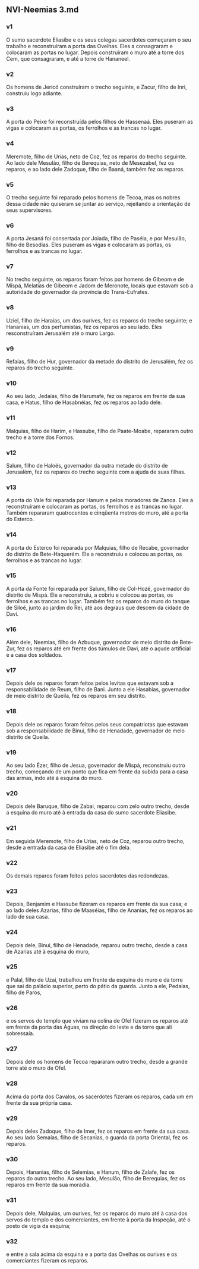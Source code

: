 ## NVI-Neemias 3.md
### v1
 O sumo sacerdote Eliasibe e os seus colegas sacerdotes começaram o seu trabalho e reconstruíram a porta das Ovelhas. Eles a consagraram e colocaram as portas no lugar. Depois construíram o muro até a torre dos Cem, que consagraram, e até a torre de Hananeel.
### v2
 Os homens de Jericó construíram o trecho seguinte, e Zacur, filho de Inri, construiu logo adiante.
### v3
 A porta do Peixe foi reconstruída pelos filhos de Hassenaá. Eles puseram as vigas e colocaram as portas, os ferrolhos e as trancas no lugar.
### v4
 Meremote, filho de Urias, neto de Coz, fez os reparos do trecho seguinte. Ao lado dele Mesulão, filho de Berequias, neto de Mesezabel, fez os reparos, e ao lado dele Zadoque, filho de Baaná, também fez os reparos.
### v5
 O trecho seguinte foi reparado pelos homens de Tecoa, mas os nobres dessa cidade não quiseram se juntar ao serviço, rejeitando a orientação de seus supervisores.
### v6
 A porta Jesaná foi consertada por Joiada, filho de Paséia, e por Mesulão, filho de Besodias. Eles puseram as vigas e colocaram as portas, os ferrolhos e as trancas no lugar.
### v7
 No trecho seguinte, os reparos foram feitos por homens de Gibeom e de Mispá, Melatias de Gibeom e Jadom de Meronote, locais que estavam sob a autoridade do governador da província do Trans-Eufrates.
### v8
 Uziel, filho de Haraías, um dos ourives, fez os reparos do trecho seguinte; e Hananias, um dos perfumistas, fez os reparos ao seu lado. Eles resconstruíram Jerusalém até o muro Largo.
### v9
 Refaías, filho de Hur, governador da metade do distrito de Jerusalém, fez os reparos do trecho seguinte.
### v10
 Ao seu lado, Jedaías, filho de Harumafe, fez os reparos em frente da sua casa, e Hatus, filho de Hasabnéias, fez os reparos ao lado dele.
### v11
 Malquias, filho de Harim, e Hassube, filho de Paate-Moabe, repararam outro trecho e a torre dos Fornos.
### v12
 Salum, filho de Haloés, governador da outra metade do distrito de Jerusalém, fez os reparos do trecho seguinte com a ajuda de suas filhas.
### v13
 A porta do Vale foi reparada por Hanum e pelos moradores de Zanoa. Eles a reconstruíram e colocaram as portas, os ferrolhos e as trancas no lugar. Também repararam quatrocentos e cinqüenta metros do muro, até a porta do Esterco.
### v14
 A porta do Esterco foi reparada por Malquias, filho de Recabe, governador do distrito de Bete-Haquerém. Ele a reconstruiu e colocou as portas, os ferrolhos e as trancas no lugar.
### v15
 A porta da Fonte foi reparada por Salum, filho de Col-Hozé, governador do distrito de Mispá. Ele a reconstruiu, a cobriu e colocou as portas, os ferrolhos e as trancas no lugar. Também fez os reparos do muro do tanque de Siloé, junto ao jardim do Rei, até aos degraus que descem da cidade de Davi.
### v16
 Além dele, Neemias, filho de Azbuque, governador de meio distrito de Bete-Zur, fez os reparos até em frente dos túmulos de Davi, até o açude artificial e a casa dos soldados.
### v17
 Depois dele os reparos foram feitos pelos levitas que estavam sob a responsabilidade de Reum, filho de Bani. Junto a ele Hasabias, governador de meio distrito de Queila, fez os reparos em seu distrito.
### v18
 Depois dele os reparos foram feitos pelos seus compatriotas que estavam sob a responsabilidade de Binui, filho de Henadade, governador de meio distrito de Queila.
### v19
 Ao seu lado Ézer, filho de Jesua, governador de Mispá, reconstruiu outro trecho, começando de um ponto que fica em frente da subida para a casa das armas, indo até à esquina do muro.
### v20
 Depois dele Baruque, filho de Zabai, reparou com zelo outro trecho, desde a esquina do muro até à entrada da casa do sumo sacerdote Eliasibe.
### v21
 Em seguida Meremote, filho de Urias, neto de Coz, reparou outro trecho, desde a entrada da casa de Eliasibe até o fim dela.
### v22
 Os demais reparos foram feitos pelos sacerdotes das redondezas.
### v23
 Depois, Benjamim e Hassube fizeram os reparos em frente da sua casa; e ao lado deles Azarias, filho de Maaséias, filho de Ananias, fez os reparos ao lado de sua casa.
### v24
 Depois dele, Binui, filho de Henadade, reparou outro trecho, desde a casa de Azarias até à esquina do muro,
### v25
 e Palal, filho de Uzai, trabalhou em frente da esquina do muro e da torre que sai do palácio superior, perto do pátio da guarda. Junto a ele, Pedaías, filho de Parós,
### v26
 e os servos do templo que viviam na colina de Ofel fizeram os reparos até em frente da porta das Águas, na direção do leste e da torre que ali sobressaía.
### v27
 Depois dele os homens de Tecoa repararam outro trecho, desde a grande torre até o muro de Ofel.
### v28
 Acima da porta dos Cavalos, os sacerdotes fizeram os reparos, cada um em frente da sua própria casa.
### v29
 Depois deles Zadoque, filho de Imer, fez os reparos em frente da sua casa. Ao seu lado Semaías, filho de Secanias, o guarda da porta Oriental, fez os reparos.
### v30
 Depois, Hananias, filho de Selemias, e Hanum, filho de Zalafe, fez os reparos do outro trecho. Ao seu lado, Mesulão, filho de Berequias, fez os reparos em frente da sua moradia.
### v31
 Depois dele, Malquias, um ourives, fez os reparos do muro até à casa dos servos do templo e dos comerciantes, em frente à porta da Inspeção, até o posto de vigia da esquina;
### v32
 e entre a sala acima da esquina e a porta das Ovelhas os ourives e os comerciantes fizeram os reparos.
